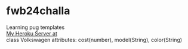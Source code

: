 # fwb24challa
Learning pug templates<br>
[My Heroku Server at ](https://fwb24challa.herokuapp.com/)<br>
class Volkswagen attributes: cost(number), model(String), color(String)
